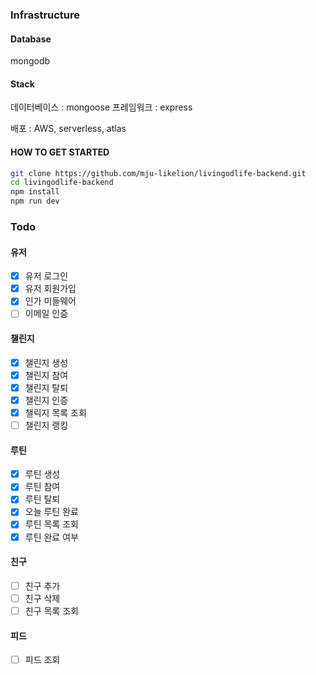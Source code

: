 ### Infrastructure

#### Database

mongodb

#### Stack

데이터베이스 : mongoose
프레임워크 : express

배포 : AWS, serverless, atlas

#### HOW TO GET STARTED
```bash
git clone https://github.com/mju-likelion/livingodlife-backend.git
cd livingodlife-backend
npm install
npm run dev
```

### Todo

#### 유저
- [X] 유저 로그인
- [X] 유저 회원가입
- [X] 인가 미들웨어
- [ ] 이메일 인증

#### 챌린지
- [X] 챌린지 생성
- [X] 챌린지 참여
- [X] 챌린지 탈퇴
- [X] 챌린지 인증
- [X] 챌릭지 목록 조회
- [ ] 챌린지 랭킹

#### 루틴
- [X] 루틴 생성
- [X] 루틴 참여
- [X] 루틴 탈퇴
- [X] 오늘 루틴 완료
- [X] 루틴 목록 조회
- [X] 루틴 완료 여부

#### 친구
- [ ] 친구 추가
- [ ] 친구 삭제
- [ ] 친구 목록 조회

#### 피드
- [ ] 피드 조회
